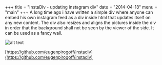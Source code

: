 +++
title = "InstaDiv - updating instagram div"
date = "2014-04-18"
menu = "main"
+++
A long time ago i have written a simple div where anyone can embed his own instagram feed as a div inside html that updates itself on any new content. The div also resizes and aligns the pictures inside the div in order that the background shall not be seen by the viewer of the side. It can be used as a fancy wall.

![alt text](/images/instadiv_thumb.png")

[https://github.com/eugenpirogoff/instadiv](https://github.com/eugenpirogoff/instadiv)
